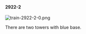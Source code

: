 #### 2922-2
![train-2922-2-0.png](https://github.com/lil-lab/nlvr/raw/master/nlvr/train/images/71/train-2922-2-0.png "train-2922-2-0.png")

There are two towers with blue base.